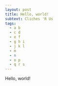 ```yaml
---
layout: post
title: Hello, world!
subtext: Cliches 'R Us
tags:
  - a b
  - c d
  - e f
  - g h i
  - j k l
  - m
  - n
  - o p
  - q r s
---
```


Hello, world!